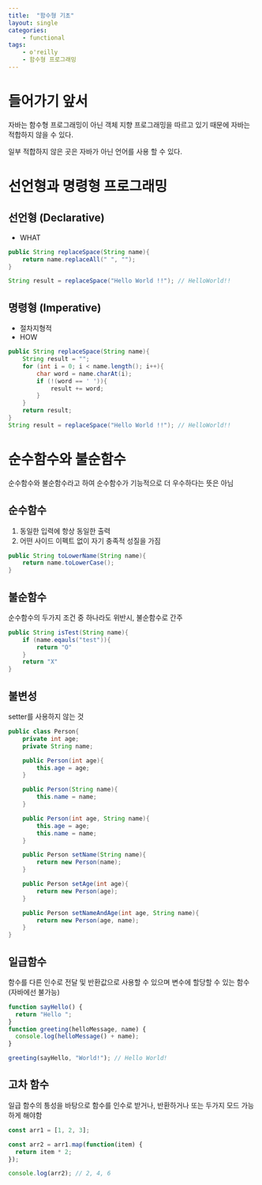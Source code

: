 ```yaml
---
title:  "함수형 기초"
layout: single
categories:
    - functional
tags:
    - o'reilly
    - 함수형 프로그래밍 
---
```


# 들어가기 앞서
자바는 함수형 프로그래밍이 아닌 객체 지향 프로그래밍을 따르고 있기 때문에 자바는 적합하지 않을 수 있다.

일부 적합하지 않은 곳은 자바가 아닌 언어를 사용 할 수 있다.


# 선언형과 명령형 프로그래밍
## 선언형 (Declarative)
- WHAT
```java
public String replaceSpace(String name){
    return name.replaceAll(" ", "");
}

String result = replaceSpace("Hello World !!"); // HelloWorld!!
```

## 명령형 (Imperative)
- 절차지형적
- HOW
```java
public String replaceSpace(String name){
    String result = "";
    for (int i = 0; i < name.length(); i++){
        char word = name.charAt(i);
        if (!(word == ' ')){
            result += word;
        }
    }
    return result;
}
String result = replaceSpace("Hello World !!"); // HelloWorld!!
```


# 순수함수와 불순함수
순수함수와 불순함수라고 하여 순수함수가 기능적으로 더 우수하다는 뜻은 아님
## 순수함수
1. 동일한 입력에 항상 동일한 출력
2. 어떤 사이드 이펙트 없이 자기 충족적 성질을 가짐
```java
public String toLowerName(String name){
    return name.toLowerCase();
}
```

## 불순함수
순수함수의 두가지 조건 중 하나라도 위반시, 불순함수로 간주
```java
public String isTest(String name){
    if (name.eqauls("test")){
        return "O"
    }
    return "X"
}
```

## 불변성
setter를 사용하지 않는 것
```java
public class Person{
    private int age;
    private String name;

    public Person(int age){
        this.age = age;
    }

    public Person(String name){
        this.name = name;
    }

    public Person(int age, String name){
        this.age = age;
        this.name = name;
    }

    public Person setName(String name){
        return new Person(name);
    }

    public Person setAge(int age){
        return new Person(age);
    }

    public Person setNameAndAge(int age, String name){
        return new Person(age, name);
    }
}
```

## 일급함수
함수를 다른 인수로 전달 및 반환값으로 사용할 수 있으며 변수에 할당할 수 있는 함수 (자바에선 불가능)

```javascript
function sayHello() {
  return "Hello ";
}
function greeting(helloMessage, name) {
  console.log(helloMessage() + name);
}

greeting(sayHello, "World!"); // Hello World!
```

## 고차 함수
일급 함수의 틍성을 바탕으로 함수를 인수로 받거나, 반환하거나 또는 두가지 모드 가능하게 해야함
```javascript
const arr1 = [1, 2, 3];

const arr2 = arr1.map(function(item) {
  return item * 2;
});

console.log(arr2); // 2, 4, 6
```
